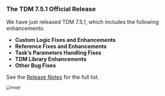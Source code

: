 ### The TDM 7.5.1 Official Release

We have just released TDM 7.5.1, which includes the following enhancements:

* **Custom Logic Fixes and Enhancements**
* **Reference Fixes and Enhancements**
* **Task’s Parameters Handling Fixes**
* **TDM Library Enhancements**
* **Other Bug Fixes**

See the [Release Notes](https://support.k2view.com/Academy/Release_Notes_And_Upgrade/TDM-V7.5.1/TDM_Release_Notes_V7.5.1.pdf.html) for the full list.

<img src="images/img6.png" alt="image" style="zoom: 67%;" />
